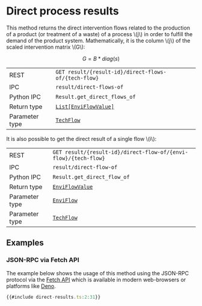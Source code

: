 # Direct process results

This method returns the direct intervention flows related to the production
of a product (or treatment of a waste) of a process \\(j\\) in order to
fulfill the demand of the product system. Mathematically, it is the column
\\(j\\) of the scaled intervention matrix \\(G\\):

$$
G = B * diag(s)
$$

|            |                                                                                 |
|------------|---------------------------------------------------------------------------------|
| REST        | `GET result/{result-id}/direct-flows-of/{tech-flow}`                           |
| IPC         | `result/direct-flows-of`                                                       |
| Python IPC  | `Result.get_direct_flows_of`                                                   |
| Return type | [`List[EnviFlowValue]`](http://greendelta.github.io/olca-schema/classes/EnviFlowValue.html) |
| Parameter type | [`TechFlow`](http://greendelta.github.io/olca-schema/classes/TechFlow.html) |


It is also possible to get the direct result of a single flow \\(i\\):

|            |                                                                                 |
|------------|---------------------------------------------------------------------------------|
| REST        | `GET result/{result-id}/direct-flow-of/{envi-flow}/{tech-flow}`                |
| IPC         | `result/direct-flow-of`                                                        |
| Python IPC  | `Result.get_direct_flow_of`                                                    |
| Return type | [`EnviFlowValue`](http://greendelta.github.io/olca-schema/classes/EnviFlowValue.html) |
| Parameter type | [`EnviFlow`](http://greendelta.github.io/olca-schema/classes/EnviFlow.html) |
| Parameter type | [`TechFlow`](http://greendelta.github.io/olca-schema/classes/TechFlow.html) |


## Examples

### JSON-RPC via Fetch API

The example below shows the usage of this method using the JSON-RPC protocol via
the [Fetch API](https://developer.mozilla.org/en-US/docs/Web/API/Fetch_API)
which is available in modern web-browsers or platforms like
[Deno](https://deno.land/).

```ts
{{#include direct-results.ts:2:31}}
```




